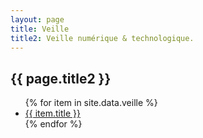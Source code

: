 ```yaml
---
layout: page
title: Veille
title2: Veille numérique & technologique.
---
```


## {{ page.title2 }}

<div class="veille grid">
    <ul>
    {% for item in site.data.veille %}
    <li>
        <div class="item_content">
            <a target="_blank" href="{{ item.url }}" class="item_link"></a>
            <a href="{{ item.url | prepend:site.url }}" class="title">{{ item.title }}</a>
            <span class="thumb" style='height: 178.72px; background-image: url("{{ item.thumb}}");'></span>
        </div>
    </li>
    {% endfor %}
    </ul>
</div>